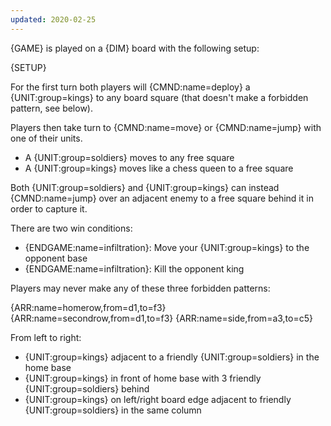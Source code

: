 ```yaml
---
updated: 2020-02-25
---
```


{GAME} is played on a {DIM} board with the following setup:

{SETUP}

For the first turn both players will {CMND:name=deploy} a {UNIT:group=kings} to any board square (that doesn't make a forbidden pattern, see below).

Players then take turn to {CMND:name=move} or {CMND:name=jump} with one of their units.

- A {UNIT:group=soldiers} moves to any free square
- A {UNIT:group=kings} moves like a chess queen to a free square

Both {UNIT:group=soldiers} and {UNIT:group=kings} can instead {CMND:name=jump} over an adjacent enemy to a free square behind it in order to capture it.

There are two win conditions:

- {ENDGAME:name=infiltration}: Move your {UNIT:group=kings} to the opponent base
- {ENDGAME:name=infiltration}: Kill the opponent king

Players may never make any of these three forbidden patterns:

<div class="md-3col">
{ARR:name=homerow,from=d1,to=f3}
{ARR:name=secondrow,from=d1,to=f3}
{ARR:name=side,from=a3,to=c5}
</div>

From left to right:

- {UNIT:group=kings} adjacent to a friendly {UNIT:group=soldiers} in the home base
- {UNIT:group=kings} in front of home base with 3 friendly {UNIT:group=soldiers} behind
- {UNIT:group=kings} on left/right board edge adjacent to friendly {UNIT:group=soldiers} in the same column

